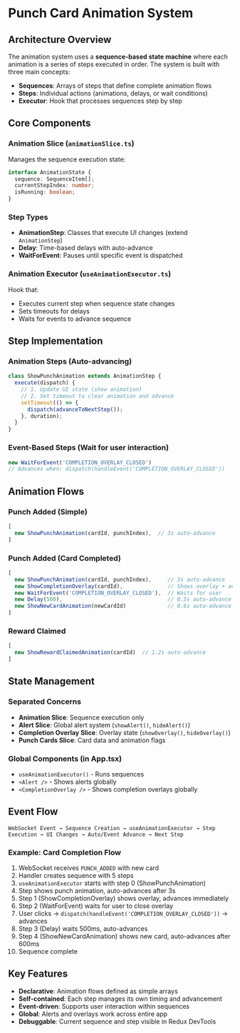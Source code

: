 # Punch Card Animation System

## Architecture Overview

The animation system uses a **sequence-based state machine** where each animation is a series of steps executed in order. The system is built with three main concepts:

- **Sequences**: Arrays of steps that define complete animation flows
- **Steps**: Individual actions (animations, delays, or wait conditions)  
- **Executor**: Hook that processes sequences step by step

## Core Components

### Animation Slice (`animationSlice.ts`)
Manages the sequence execution state:
```typescript
interface AnimationState {
  sequence: SequenceItem[];
  currentStepIndex: number;
  isRunning: boolean;
}
```

### Step Types
- **AnimationStep**: Classes that execute UI changes (extend `AnimationStep`)
- **Delay**: Time-based delays with auto-advance
- **WaitForEvent**: Pauses until specific event is dispatched

### Animation Executor (`useAnimationExecutor.ts`)
Hook that:
- Executes current step when sequence state changes
- Sets timeouts for delays
- Waits for events to advance sequence

## Step Implementation

### Animation Steps (Auto-advancing)
```typescript
class ShowPunchAnimation extends AnimationStep {
  execute(dispatch) {
    // 1. Update UI state (show animation)
    // 2. Set timeout to clear animation and advance
    setTimeout(() => {
      dispatch(advanceToNextStep());
    }, duration);
  }
}
```

### Event-Based Steps (Wait for user interaction)
```typescript
new WaitForEvent('COMPLETION_OVERLAY_CLOSED')
// Advances when: dispatch(handleEvent('COMPLETION_OVERLAY_CLOSED'))
```

## Animation Flows

### Punch Added (Simple)
```typescript
[
  new ShowPunchAnimation(cardId, punchIndex),  // 3s auto-advance
]
```

### Punch Added (Card Completed)
```typescript
[
  new ShowPunchAnimation(cardId, punchIndex),     // 3s auto-advance
  new ShowCompletionOverlay(cardId),              // Shows overlay + advances
  new WaitForEvent('COMPLETION_OVERLAY_CLOSED'),  // Waits for user
  new Delay(500),                                 // 0.5s auto-advance
  new ShowNewCardAnimation(newCardId)             // 0.6s auto-advance
]
```

### Reward Claimed
```typescript
[
  new ShowRewardClaimedAnimation(cardId)  // 1.2s auto-advance
]
```

## State Management

### Separated Concerns
- **Animation Slice**: Sequence execution only
- **Alert Slice**: Global alert system (`showAlert()`, `hideAlert()`)
- **Completion Overlay Slice**: Overlay state (`showOverlay()`, `hideOverlay()`)
- **Punch Cards Slice**: Card data and animation flags

### Global Components (in App.tsx)
- `useAnimationExecutor()` - Runs sequences
- `<Alert />` - Shows alerts globally  
- `<CompletionOverlay />` - Shows completion overlays globally

## Event Flow

```
WebSocket Event → Sequence Creation → useAnimationExecutor → Step Execution → UI Changes → Auto/Event Advance → Next Step
```

### Example: Card Completion Flow
1. WebSocket receives `PUNCH_ADDED` with new card
2. Handler creates sequence with 5 steps
3. `useAnimationExecutor` starts with step 0 (ShowPunchAnimation)
4. Step shows punch animation, auto-advances after 3s
5. Step 1 (ShowCompletionOverlay) shows overlay, advances immediately
6. Step 2 (WaitForEvent) waits for user to close overlay
7. User clicks → `dispatch(handleEvent('COMPLETION_OVERLAY_CLOSED'))` → advances
8. Step 3 (Delay) waits 500ms, auto-advances
9. Step 4 (ShowNewCardAnimation) shows new card, auto-advances after 600ms
10. Sequence complete

## Key Features

- **Declarative**: Animation flows defined as simple arrays
- **Self-contained**: Each step manages its own timing and advancement
- **Event-driven**: Supports user interaction within sequences
- **Global**: Alerts and overlays work across entire app
- **Debuggable**: Current sequence and step visible in Redux DevTools 